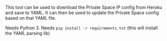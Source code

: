 This tool can be used to download the Private Space IP config from Heroku and save to YAML. It can then be used to update the Private Space config based on that YAML file.

Needs Python 3. 
Needs `pip install -r requirements.txt` (this will install the YAML parsing lib)